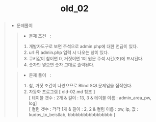 # <p align="center">old_02</p>
> - 문제풀이
>> - 문제 조건ㅤ:
>> 1. 개발자도구로 보면 주석으로 admin.php에 대한 언급이 있다.
>> 2. url 뒤 admin.php 입력 시 나오는 창이 있다.
>> 3. 쿠키값이 참이면 0, 거짓이면 1이 원문 주석 시간(초)에 표시된다.
>> 4. 숫자만 넣으면 숫자 그대로 출력된다.
> 
>> - 문제 풀이ㅤ:
>> 1. 참, 거짓 조건이 나왔으므로 Blind SQL문제임을 짐작한다.
>> 2. 자동화 프로그램 [ old-02.md 참조 ]<br/>
>>[ 테이블 갯수 : 2개 & 길이 : 13, 3 & 테이블 이름 : admin_area_pw, log]<br>
>>[ 컬럼 갯수 : 각각 1개 & 길이 : 2, 2 & 컬럼 이름 : pw, ip, 값 : kudos_to_beistlab, bbbbbbbbbbbbbbbbb ]<br/>